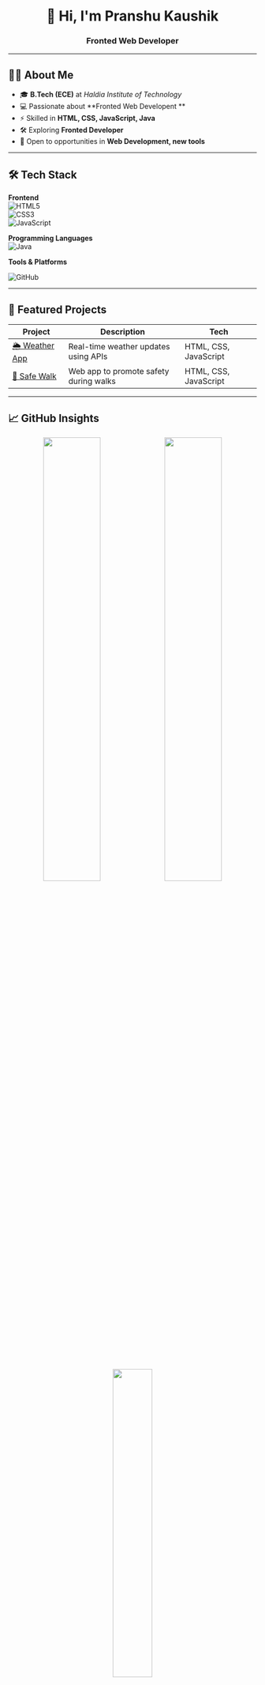 <h1 align="center">👋 Hi, I'm Pranshu Kaushik</h1>
<h3 align="center">Fronted Web Developer</h3>



---

## 👨‍💻 About Me
- 🎓 **B.Tech (ECE)** at *Haldia Institute of Technology*   
- 💻 Passionate about **Fronted Web Developent **  
- ⚡ Skilled in **HTML, CSS, JavaScript, Java**  
- 🛠 Exploring **Fronted Developer**  
- 🌟 Open to opportunities in **Web Development,  new tools**  

---

## 🛠 Tech Stack  

**Frontend**  
![HTML5](https://img.shields.io/badge/HTML5-E34F26?logo=html5&logoColor=white)  
![CSS3](https://img.shields.io/badge/CSS3-1572B6?logo=css3&logoColor=white)  
![JavaScript](https://img.shields.io/badge/JavaScript-F7DF1E?logo=javascript&logoColor=black)  


**Programming Languages**  
![Java](https://img.shields.io/badge/Java-007396?logo=java&logoColor=white) 

**Tools & Platforms**  
 
![GitHub](https://img.shields.io/badge/GitHub-181717?logo=github&logoColor=white)  


---

## 🚀 Featured Projects  

| Project | Description | Tech |
|---------|-------------|------|
| [🌦️ Weather App](https://github.com/pranshukaushik22/Weather-Application) | Real-time weather updates using APIs | HTML, CSS, JavaScript |
| [🚶 Safe Walk](https://github.com/pranshukaushik22/Safe-Walk) | Web app to promote safety during walks | HTML, CSS, JavaScript |

---

## 📈 GitHub Insights  
<p align="center">
  <img src="https://github-readme-stats.vercel.app/api?username=pranshukaushik22&show_icons=true&theme=radical" width="48%"/>
  <img src="https://github-readme-streak-stats.herokuapp.com/?user=pranshukaushik22&theme=radical" width="48%"/>
</p>
<p align="center">
  <img src="https://github-readme-stats.vercel.app/api/top-langs/?username=pranshukaushik22&layout=compact&theme=radical" width="40%"/>
</p>

---

## 📚 Currently Exploring

- **Data Structures & Algorithms**: Improving problem-solving with C++   
- **Electronics Projects**: Made a home automation project using iot  

---

## 🤝 Connect with Me  
<p>
<a href="https://www.linkedin.com/in/pranshu-kaushik-786865297/"><img src="https://img.shields.io/badge/LinkedIn-0A66C2?logo=linkedin&logoColor=white"></a>
<a href="mailto:pranshukaushik22@gmail.com"><img src="https://img.shields.io/badge/Gmail-D14836?logo=gmail&logoColor=white"></a>

</p>

---

## 🌟 Profile Visitors  
<p align="center">
  <img src="https://komarev.com/ghpvc/?username=pranshukaushik22&label=Profile+Visitors&color=blue&style=flat-square" alt="visitor badge"/>
</p>
